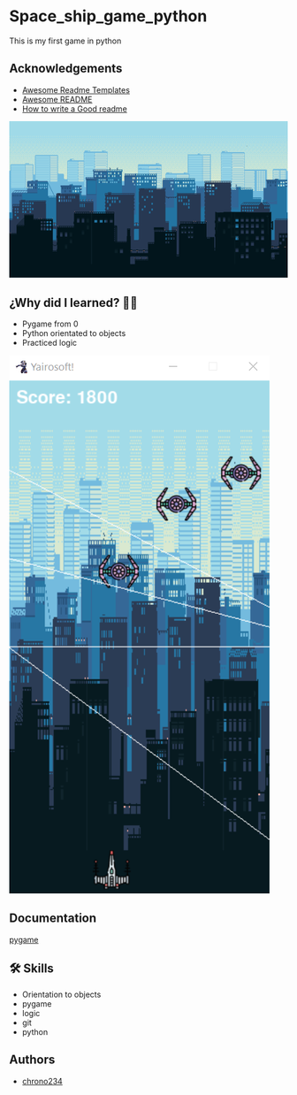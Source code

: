 # Space_ship_game_python

This is my first game in python


## Acknowledgements

 - [Awesome Readme Templates](https://awesomeopensource.com/project/elangosundar/awesome-README-templates)
 - [Awesome README](https://github.com/matiassingers/awesome-readme)
 - [How to write a Good readme](https://bulldogjob.com/news/449-how-to-write-a-good-readme-for-your-github-project)
 
 ![background](https://raw.githubusercontent.com/chrono234/space_ship_game_python/b5d1268c7b58be4b6c5e26944d0433f6a717f572/images/city%203/6.png)
 
## ¿Why did I learned? 🙇🏻 

* Pygame from 0
* Python orientated to objects
* Practiced logic 
 
 ![Game image](https://raw.githubusercontent.com/chrono234/space_ship_game_python/ae7c9e9007860922dd294173ca03139d52f6f64f/images/imagen%20del%20juego.png)


## Documentation

[pygame](https://www.pygame.org/news)


## 🛠 Skills
* Orientation to objects
* pygame
* logic
* git
* python

## Authors

- [chrono234](https://github.com/chrono234)


